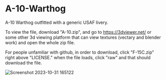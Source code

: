 # A-10-Warthog
A-10 Warthog outfitted with a generic USAF livery.

To view the file, download "A-10.zip", and go to https://3dviewer.net/ or some other 3d viewing platform that can view textures (vectary and blender work) and open the whole zip file.

For people unfamiliar with github, in order to download, click "F-15C.zip" right above "LICENSE." when the file loads, click "raw" and that should download the file.

![Screenshot 2023-10-31 165122](https://github.com/B-don-don/A-10-Warthog/assets/114553146/626893a6-94af-4ae4-b7ad-9e436da5873e)
